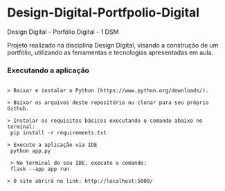 # Design-Digital-Portfpolio-Digital
Design Digital - Porfólio Digital - 1 DSM

Projeto realizado na disciplina Design Digital, visando a construção de um portfólio, utilizando as ferramentas e tecnologias apresentadas em aula.

### Executando a aplicação


```Terminal

> Baixar e instalar o Python (https://www.python.org/downloads/).

> Baixar os arquivos deste repositório ou clonar para seu próprio Github.

> Instalar os requisitos básicos executando o comando abaixo no terminal:
 pip install -r requirements.txt

> Execute a aplicação via IDE
 python app.py
 
 > No terminal do seu IDE, execute o comando: 
 flask --app app run

> O site abrirá no link: http://localhost:5000/


```
